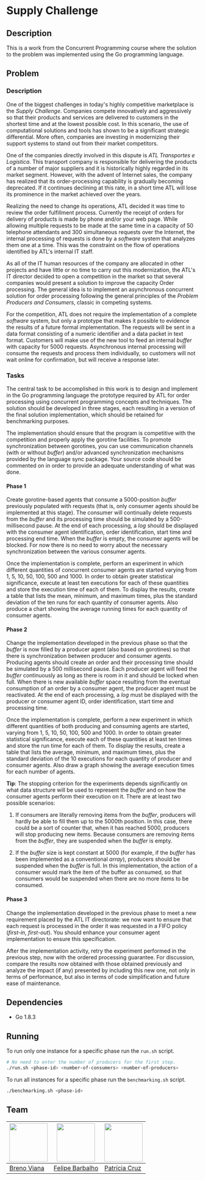 # Supply Challenge

## Description

This is a work from the Concurrent Programming course where the solution to the problem was implemented using the Go programming language.

## Problem

### Description

One of the biggest challenges in today's highly competitive marketplace is the _Supply Challenge_. Companies compete innovatively and aggressively so that their products and services are delivered to customers in the shortest time and at the lowest possible cost. In this scenario, the use of computational solutions and tools has shown to be a significant strategic differential. More often, companies are investing in modernizing their support systems to stand out from their market competitors.

One of the companies directly involved in this dispute is _ATL Transportes e Logística_. This transport company is responsible for delivering the products of a number of major suppliers and it is historically highly regarded in its market segment. However, with the advent of Internet sales, the company has realized that its order-processing capability is gradually becoming deprecated. If it continues declining at this rate, in a short time ATL will lose its prominence in the market achieved over the years.

Realizing the need to change its operations, ATL decided it was time to review the order fulfillment process. Currently the receipt of orders for delivery of products is made by phone and/or your web page. While allowing multiple requests to be made at the same time in a capacity of 50 telephone attendants and 300 simultaneous requests over the Internet, the internal processing of requests is done by a _software_ system that analyzes them one at a time. This was the constraint on the flow of operations identified by ATL's internal IT staff.

As all of the IT human resources of the company are allocated in other projects and have little or no time to carry out this modernization, the ATL's IT director decided to open a competition in the market so that several companies would present a solution to improve the capacity Order processing. The general idea is to implement an asynchronous concurrent solution for order processing following the general principles of the _Problem Producers and Consumers_, classic in competing systems.

For the competition, ATL does not require the implementation of a complete _software_ system, but only a prototype that makes it possible to evidence the results of a future formal implementation. The requests will be sent in a data format consisting of a numeric identifier and a data packet in text format. Customers will make use of the new tool to feed an internal _buffer_ with capacity for 5000 requests. Asynchronous internal processing will consume the requests and process them individually, so customers will not wait online for confirmation, but will receive a response later.

### Tasks

The central task to be accomplished in this work is to design and implement in the Go programming language the prototype required by ATL for order processing using concurrent programming concepts and techniques. The solution should be developed in three stages, each resulting in a version of the final solution implementation, which should be retained for benchmarking purposes.

The implementation should ensure that the program is competitive with the competition and properly apply the gorotine facilities. To promote synchronization between gorotines, you can use communication channels (with or without _buffer_) and/or advanced synchronization mechanisms provided by the language sync package. Your source code should be commented on in order to provide an adequate understanding of what was done.

#### Phase 1

Create gorotine-based agents that consume a 5000-position _buffer_ previously populated with requests (that is, only consumer agents should be implemented at this stage). The consumer will continually delete requests from the _buffer_ and its processing time should be simulated by a 500-millisecond pause. At the end of each processing, a _log_ should be displayed with the consumer agent identification, order identification, start time and processing end time. When the _buffer_ is empty, the consumer agents will be blocked. For now there is no need to worry about the necessary synchronization between the various consumer agents.

Once the implementation is complete, perform an experiment in which different quantities of concurrent consumer agents are started varying from 1, 5, 10, 50, 100, 500 and 1000. In order to obtain greater statistical significance, execute at least ten executions for each of these quantities and store the execution time of each of them. To display the results, create a table that lists the mean, minimum, and maximum times, plus the standard deviation of the ten runs for each quantity of consumer agents. Also produce a chart showing the average running times for each quantity of consumer agents.

#### Phase 2

Change the implementation developed in the previous phase so that the _buffer_ is now filled by a producer agent (also based on gorotines) so that there is synchronization between producer and consumer agents. Producing agents should create an order and their processing time should be simulated by a 500 millisecond pause. Each producer agent will feed the _buffer_ continuously as long as there is room in it and should be locked when full. When there is new available _buffer_ space resulting from the eventual consumption of an order by a consumer agent, the producer agent must be reactivated. At the end of each processing, a _log_ must be displayed with the producer or consumer agent ID, order identification, start time and processing time.

Once the implementation is complete, perform a new experiment in which different quantities of both producing and consuming agents are started, varying from 1, 5, 10, 50, 100, 500 and 1000. In order to obtain greater statistical significance, execute each of these quantities at least ten times and store the run time for each of them. To display the results, create a table that lists the average, minimum, and maximum times, plus the standard deviation of the 10 executions for each quantity of producer and consumer agents. Also draw a graph showing the average execution times for each number of agents.

**Tip**: The stopping criterion for the experiments depends significantly on what data structure will be used to represent the _buffer_ and on how the consumer agents perform their execution on it. There are at least two possible scenarios:

1. If consumers are literally removing items from the _buffer_, producers will hardly be able to fill them up to the 5000th position. In this case, there could be a sort of counter that, when it has reached 5000, producers will stop producing new items. Because consumers are removing items from the _buffer_, they are suspended when the _buffer_ is empty.

2. If the _buffer_ size is kept constant at 5000 (for example, if the _buffer_ has been implemented as a conventional _array_), producers should be suspended when the _buffer_ is full. In this implementation, the action of a consumer would mark the item of the buffer as consumed, so that consumers would be suspended when there are no more items to be consumed.

#### Phase 3

Change the implementation developed in the previous phase to meet a new requirement placed by the ATL IT directorate: we now want to ensure that each request is processed in the order it was requested in a FIFO policy (_first-in_, _first-out_). You should enhance your consumer agent implementation to ensure this specification.

After the implementation activity, retry the experiment performed in the previous step, now with the ordered processing guarantee. For discussion, compare the results now obtained with those obtained previously and analyze the impact (if any) presented by including this new one, not only in terms of performance, but also in terms of code simplification and future ease of maintenance.

## Dependencies

- Go 1.8.3

## Running

To run only one instance for a specific phase run the ```run.sh``` script.

```bash
# No need to enter the number of producers for the first step.
./run.sh <phase-id> <number-of-consumers> <number-of-producers>
```

To run all instances for a specific phase run the ```benchmarking.sh``` script.

```bash
./benchmarking.sh <phase-id>
```

## Team

[<img src="https://avatars2.githubusercontent.com/u/17532418?v=3&s=400" width="100"/>](https://github.com/brenomfviana) | [<img src="https://avatars2.githubusercontent.com/u/8813353?v=3&s=400" width="100"/>](https://github.com/Barbalho12) | [<img src="https://avatars2.githubusercontent.com/u/17392686?v=3&s=400" width="100"/>](https://github.com/Pekorishia)
---|---|---
[Breno Viana](https://github.com/brenomfviana) | [Felipe Barbalho](https://github.com/Barbalho12) | [Patrícia Cruz](https://github.com/Pekorishia)
